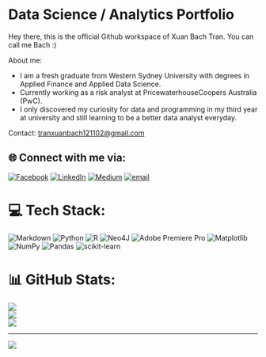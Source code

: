 # Data Science / Analytics Portfolio
Hey there, this is the official Github workspace of Xuan Bach Tran. You can call me Bach :)

About me:
+ I am a fresh graduate from Western Sydney University with degrees in Applied Finance and Applied Data Science.
+ Currently working as a risk analyst at PricewaterhouseCoopers Australia (PwC).
+ I only discovered my curiosity for data and programming in my third year at university and still learning to be a better data analyst everyday.

Contact: tranxuanbach121102@gmail.com


## 🌐 Connect with me via:
[![Facebook](https://img.shields.io/badge/Facebook-%231877F2.svg?logo=Facebook&logoColor=white)](https://facebook.com/https://www.facebook.com/bachofficial/) [![LinkedIn](https://img.shields.io/badge/LinkedIn-%230077B5.svg?logo=linkedin&logoColor=white)](https://linkedin.com/in/https://www.linkedin.com/in/xuanbach/) [![Medium](https://img.shields.io/badge/Medium-12100E?logo=medium&logoColor=white)](https://medium.com/@https://medium.com/@tranxuanbach121102) [![email](https://img.shields.io/badge/Email-D14836?logo=gmail&logoColor=white)](mailto:tranxuanbach121102@gmail.com) 

# 💻 Tech Stack:
![Markdown](https://img.shields.io/badge/markdown-%23000000.svg?style=flat&logo=markdown&logoColor=white) ![Python](https://img.shields.io/badge/python-3670A0?style=flat&logo=python&logoColor=ffdd54) ![R](https://img.shields.io/badge/r-%23276DC3.svg?style=flat&logo=r&logoColor=white) ![Neo4J](https://img.shields.io/badge/Neo4j-008CC1?style=flat&logo=neo4j&logoColor=white) ![Adobe Premiere Pro](https://img.shields.io/badge/Adobe%20Premiere%20Pro-9999FF.svg?style=flat&logo=Adobe%20Premiere%20Pro&logoColor=white) ![Matplotlib](https://img.shields.io/badge/Matplotlib-%23ffffff.svg?style=flat&logo=Matplotlib&logoColor=black) ![NumPy](https://img.shields.io/badge/numpy-%23013243.svg?style=flat&logo=numpy&logoColor=white) ![Pandas](https://img.shields.io/badge/pandas-%23150458.svg?style=flat&logo=pandas&logoColor=white) ![scikit-learn](https://img.shields.io/badge/scikit--learn-%23F7931E.svg?style=flat&logo=scikit-learn&logoColor=white)

# 📊 GitHub Stats:
![](https://github-readme-stats.vercel.app/api?username=xbtran1211&theme=dark&hide_border=false&include_all_commits=false&count_private=false)<br/>
![](https://github-readme-streak-stats.herokuapp.com/?user=xbtran1211&theme=dark&hide_border=false)<br/>
![](https://github-readme-stats.vercel.app/api/top-langs/?username=xbtran1211&theme=dark&hide_border=false&include_all_commits=false&count_private=false&layout=compact)

---
[![](https://visitcount.itsvg.in/api?id=xbtran1211&icon=0&color=0)](https://visitcount.itsvg.in)

<!-- Proudly created with GPRM ( https://gprm.itsvg.in ) -->

